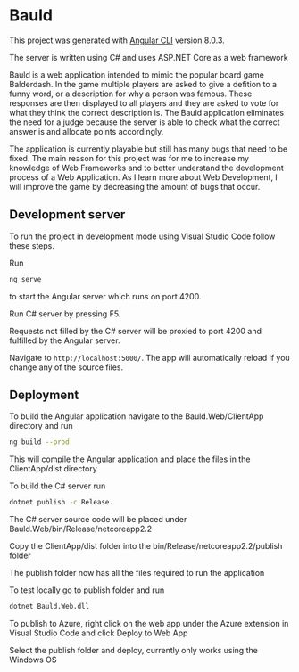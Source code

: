 # Bauld

This project was generated with [Angular CLI](https://github.com/angular/angular-cli) version 8.0.3.

The server is written using C# and uses ASP.NET Core as a web framework

Bauld is a web application intended to mimic the popular board game Balderdash. In the game multiple players are asked to give a defition to a funny word, or a description for why a person was famous. These responses are then displayed to all players and they are asked to vote for what they think the correct description is. The Bauld application eliminates the need for a judge because the server is able to check what the correct answer is and allocate points accordingly. 

The application is currently playable but still has many bugs that need to be fixed. The main reason for this project was for me to increase my knowledge of Web Frameworks and to better understand the development process of a Web Application. As I learn more about Web Development, I will improve the game by decreasing the amount of bugs that occur.

## Development server
To run the project in development mode using Visual Studio Code follow these steps.

Run 
```sh 
ng serve 
``` 
to start the Angular server which runs on port 4200. 

Run C# server by pressing F5.

Requests not filled by the C# server will be proxied to port 4200 and fulfilled by the Angular server.

Navigate to `http://localhost:5000/`. The app will automatically reload if you change any of the source files.

## Deployment

To build the Angular application navigate to the Bauld.Web/ClientApp directory and run 
```sh 
ng build --prod 
``` 

This will compile the Angular application and place the files in the ClientApp/dist directory

To build the C# server run 
```sh 
dotnet publish -c Release. 
``` 
The C# server source code will be placed under Bauld.Web/bin/Release/netcoreapp2.2

Copy the ClientApp/dist folder into the bin/Release/netcoreapp2.2/publish folder

The publish folder now has all the files required to run the application

To test locally go to publish folder and run 
```sh 
dotnet Bauld.Web.dll
``` 

To publish to Azure, right click on the web app under the Azure extension in Visual Studio Code and click Deploy to Web App

Select the publish folder and deploy, currently only works using the Windows OS
